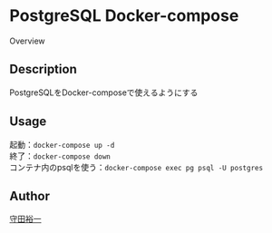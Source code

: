 PostgreSQL Docker-compose
====

Overview

## Description

PostgreSQLをDocker-composeで使えるようにする

## Usage

起動：`docker-compose up -d`  
終了：`docker-compose down`  
コンテナ内のpsqlを使う：`docker-compose exec pg psql -U postgres`  

## Author

[守田裕一](info@reju.jp)
